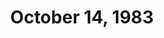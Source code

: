---
title: October 14, 1983
private_reel: Kiss
videos:
  - title: Elton John - I'm Still Standing
    vote_nominee: true
    vote_results: 56651
  - title: ZZ Top - Sharp Dressed Man
    vote_nominee: true
    vote_results: 101946
    vote_winner: true
  - title: Human League - Don't You Want Me
    hall_of_fame: true
  - title: Billy Joel - Uptown Girl
  - title: Big Country - In A Big Country
  - title: Naked Eyes - Promises, Promises
  - title: Spandeau Ballet - True
  - title: The Motels - Suddenly Last Summer
  - title: The Fixx - One Thing Leads To Another
  - title: Bryan Adams - This Time
  - title: Kiss - Lick It Up
  - title: Lionel Richie - All Night Long
  - title: Styx - Mr. Roboto
notes: The only recording that has surfaced of this episode starts just before the Human League video.  It is unknown at this time what videos aired before that point, other than the Video Vote videos.
---